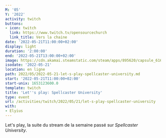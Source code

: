 ```yaml
---
M: '05'
Y: '2022'
activity: twitch
buttons:
- icon: twitch
  link: https://www.twitch.tv/opensourcechurch
  link_title: Vers la chaine
date: '2022-05-21T11:00:00+02:00'
display: light
duration: '2:00:00'
end: '2022-05-21T13:00:00+02:00'
image: https://cdn.akamai.steamstatic.com/steam/apps/895620/capsule_616x353.jpg?t=1623829039
isodate: '2022-05-21'
location: en ligne
path: 2022/05/2022-05-21-let-s-play-spellcaster-university.md
start: '2022-05-21T11:00:00+02:00'
start-unix: 1653123600.0
template: twitch
title: 'Let''s play: Spellcaster University'
type: event
url: /activities/twitch/2022/05/21/let-s-play-spellcaster-university
with:
- Elyius
---
```

Let's play, la suite du stream de la semaine passé sur *Spellcaster University*.